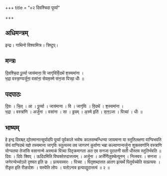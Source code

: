+++
title = "०२ दिवश्चिदा पूर्व्या"

+++
## अधिमन्त्रम्
इन्द्रः। गाथिनो विश्वामित्रः। त्रिष्टुप्।

## मन्त्रः
दि॒वश्चि॒दा पू॒र्व्या जाय॑माना॒ वि जागृ॑विर्वि॒दथे॑ श॒स्यमा॑ना ।  
भ॒द्रा वस्त्रा॒ण्यर्जु॑ना॒ वसा॑ना॒ सेयम॒स्मे स॑न॒जा पित्र्या॒ धीः ॥

## पदपाठः
दि॒वः । चि॒त् । आ । पू॒र्व्या । जाय॑माना । वि । जागृ॑विः । वि॒दथे॑ । श॒स्यमा॑ना ।  
भ॒द्रा । वस्त्रा॑णि । अर्जु॑ना । वसा॑ना । सा । इ॒यम् । अ॒स्मे इति॑ । स॒न॒ऽजा । पित्र्या॑ । धीः ॥

## भाष्यम्
हे इन्द्र दिवश्च्त् द्योतमानात्सूर्यादपि पूर्व्या पूर्वकाले भवोषः कालसम्बन्धिन्या जायमाना या स्तुतिलक्षणा वाग्विभवति सेयं वाग्विदथे यज्ञे तस्यमाना जागृविः स्तुत्यस्य तव जागरणं कुर्वाणा भब्रा कल्याणान्यर्जुना शुक्लवर्णानि वस्त्राणि योग्यतया तेजांसि वसानान्मे अस्माकं पित्र्या पितृक्रमागता अत एव सनजा पुरातनी सती धीस्तव स्तुतिर्भवति ॥ दिवः । दिवेः क्विप् । ऊदिदमिति विघक्तेरुदात्तत्वम् । अर्जुना । अर्जेर्णिलुक्चेत्युनन् । नित्स्वरः । सनजा । जनेरन्येभ्योऽपो दृश्यत इति डः । प्रत्ययस्वरः । पित्र्या । पितृशब्दात्तत आतग इत्यर्थे पितुर्यच्चेति यत्प्रत्ययः । रीङृत इति रीङादेशः । यस्येति लोपः । यतोऽनाव इत्याद्युदात्तत्वं ॥ २ ॥